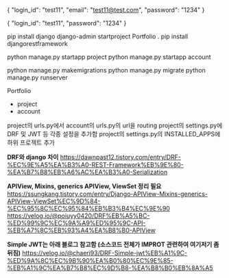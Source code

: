 {
"login_id": "test11",
"email": "test11@test.com",
"password": "1234"
}


{
"login_id": "test11",
"password": "1234"
}


pip install django
django-admin startproject Portfolio .
pip install djangorestframework

python manage.py startapp project
python manage.py startapp account

python manage.py makemigrations
python manage.py migrate
python manage.py runserver


Portfolio
- project
- account

project의 urls.py에서 account의 urls.py의 url을 routing
project의 settings.py에 DRF 및 JWT 등 각종 설정을 추가함
project의 settings.py의 INSTALLED_APPS에 하위 프로젝트 추가



**DRF와 django 차이**
https://dawnpast12.tistory.com/entry/DRF-%EC%9E%A5%EA%B3%A0-REST-Framework%EB%9E%80-%EA%B7%B8%EB%A6%AC%EA%B3%A0-Serialization

**APIView, Mixins, generics APIView, ViewSet 정리 필요**
https://ssungkang.tistory.com/entry/Django-APIView-Mixins-generics-APIView-ViewSet%EC%9D%84-%EC%95%8C%EC%95%84%EB%B3%B4%EC%9E%90
https://velog.io/@poiuyy0420/DRF%EB%A5%BC-%ED%99%9C%EC%9A%A9%ED%95%9C-API-%EB%A7%8C%EB%93%A4%EA%B8%B0-APIView

**Simple JWT는 아래 블로그 참고함 (소스코드 전체가 IMPROT 관련하여 여기저기 좀 뒤짐)**
https://velog.io/@chaeri93/DRF-Simple-jwt%EB%A1%9C-%ED%9A%8C%EC%9B%90%EA%B0%80%EC%9E%85-%EB%A1%9C%EA%B7%B8%EC%9D%B8-%EA%B8%B0%EB%8A%A5


